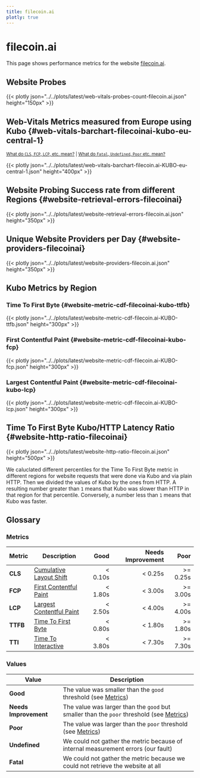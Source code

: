 ```yaml
---
title: filecoin.ai
plotly: true
---
```


# filecoin.ai

This page shows performance metrics for the
website [filecoin.ai](https://filecoin.ai).

## Website Probes

{{< plotly json="../../plots/latest/web-vitals-probes-count-filecoin.ai.json" height="150px" >}}

## Web-Vitals Metrics measured from Europe using Kubo {#web-vitals-barchart-filecoinai-kubo-eu-central-1}

<small>[What do `CLS`, `FCP`, `LCP`, etc. mean?](#metrics) | [What do `Fatal`, `Undefined`, `Poor` etc. mean?](#values)</small>

{{< plotly json="../../plots/latest/web-vitals-barchart-filecoin.ai-KUBO-eu-central-1.json" height="400px" >}}

## Website Probing Success rate from different Regions {#website-retrieval-errors-filecoinai}

{{< plotly json="../../plots/latest/website-retrieval-errors-filecoin.ai.json" height="350px" >}}

## Unique Website Providers per Day {#website-providers-filecoinai}

{{< plotly json="../../plots/latest/website-providers-filecoin.ai.json" height="350px" >}}

## Kubo Metrics by Region

### Time To First Byte {#website-metric-cdf-filecoinai-kubo-ttfb}

{{< plotly json="../../plots/latest/website-metric-cdf-filecoin.ai-KUBO-ttfb.json" height="300px" >}}

### First Contentful Paint {#website-metric-cdf-filecoinai-kubo-fcp}

{{< plotly json="../../plots/latest/website-metric-cdf-filecoin.ai-KUBO-fcp.json" height="300px" >}}

### Largest Contentful Paint {#website-metric-cdf-filecoinai-kubo-lcp}

{{< plotly json="../../plots/latest/website-metric-cdf-filecoin.ai-KUBO-lcp.json" height="300px" >}}

## Time To First Byte Kubo/HTTP Latency Ratio {#website-http-ratio-filecoinai}

{{< plotly json="../../plots/latest/website-http-ratio-filecoin.ai.json" height="500px" >}}

We caluclated different percentiles for the Time To First Byte metric in different regions for website requests that were done via Kubo and via plain HTTP.
Then we divided the values of Kubo by the ones from HTTP. A resulting number greater than `1` means that Kubo was slower than HTTP in that region for that percentile.
Conversely, a number less than `1` means that Kubo was faster.

## Glossary

### Metrics

| Metric   | Description                                                                                 |    Good | Needs Improvement |     Poor |
|----------|---------------------------------------------------------------------------------------------|--------:|------------------:|---------:|
| **CLS**  | [Cumulative Layout Shift](https://web.dev/cls/)                                             | < 0.10s |           < 0.25s | >= 0.25s |
| **FCP**  | [First Contentful Paint](https://web.dev/fcp/)                                              | < 1.80s |           < 3.00s | >= 3.00s |
| **LCP**  | [Largest Contentful Paint](https://web.dev/lcp/)                                            | < 2.50s |           < 4.00s | >= 4.00s |
| **TTFB** | [Time To First Byte](https://web.dev/ttfb/)                                                 | < 0.80s |           < 1.80s | >= 1.80s |
| **TTI**  | [Time To Interactive](https://developer.chrome.com/docs/lighthouse/performance/interactive) | < 3.80s |           < 7.30s | >= 7.30s |

### Values

| Value                 | Description                                                                                          |
|-----------------------|------------------------------------------------------------------------------------------------------|
| **Good**              | The value was smaller than the `good` threshold (see [Metrics](#metrics))                            |
| **Needs Improvement** | The value was larger than the `good` but smaller than the `poor` threshold (see [Metrics](#metrics)) |
| **Poor**              | The value was larger than the `poor` threshold (see [Metrics](#metrics))                             |
| **Undefined**         | We could not gather the metric because of internal measurement errors (our fault)                    |
| **Fatal**             | We could not gather the metric because we could not retrieve the website at all                      |
